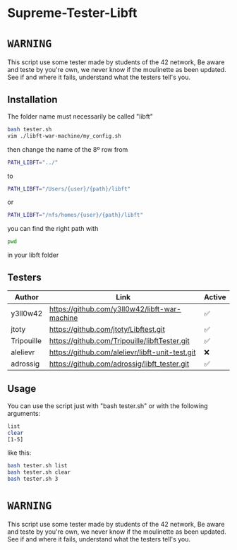 # Supreme-Tester-Libft

# `WARNING`
This script use some tester made by students of the 42 network, Be aware and teste by you're own, we never know if the moulinette as been updated. See if and where it fails, understand what the testers tell's you.

## Installation

The folder name must necessarily be called "libft"
```sh
bash tester.sh
vim ./libft-war-machine/my_config.sh
```
then change the name of the 8º row from

```sh
PATH_LIBFT="../"
```
to
```sh
PATH_LIBFT="/Users/{user}/{path}/libft"
```
or
```sh
PATH_LIBFT="/nfs/homes/{user}/{path}/libft"
```
you can find the right path with
```sh
pwd
```
in your libft folder
## Testers

| Author | Link | Active |
| ------ | ---- | - |
| y3ll0w42 | https://github.com/y3ll0w42/libft-war-machine | ✅ |
| jtoty | https://github.com/jtoty/Libftest.git | ✅ |
| Tripouille | https://github.com/Tripouille/libftTester.git | ✅ |
| alelievr | https://github.com/alelievr/libft-unit-test.git | ❌ |
| adrossig | https://github.com/adrossig/libft_tester.git | ✅ |

## Usage

You can use the script just with "bash tester.sh" or with the following arguments:
```sh
list
clear
[1-5]
```
like this:
```sh
bash tester.sh list
bash tester.sh clear
bash tester.sh 3
```

# `WARNING`
This script use some tester made by students of the 42 network, Be aware and teste by you're own, we never know if the moulinette as been updated. See if and where it fails, understand what the testers tell's you.
